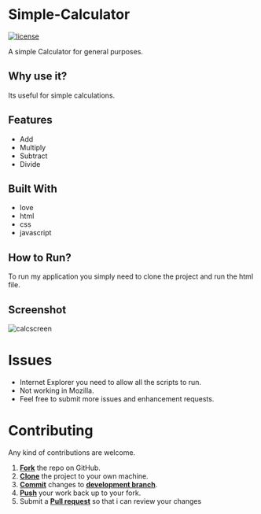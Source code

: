 # Simple-Calculator

<a href="https://github.com/MohitChattlani/Simple-Calculator/blob/master/LICENSE"><img src="https://img.shields.io/badge/License-MIT-red.svg" alt="license"/></a>


A simple Calculator for general purposes.

## Why use it?

Its useful for simple calculations.

## Features

* Add
* Multiply
* Subtract
* Divide

## Built With

* love
* html
* css
* javascript

## How to Run?

To run my application you simply need to clone the project and run the html file.

## Screenshot
![calcscreen](https://cloud.githubusercontent.com/assets/19841485/21074304/ac4ee00c-bf1b-11e6-9e4f-a834162d418f.JPG)

Issues
==========
* Internet Explorer you need to allow all the scripts to run.
* Not working in Mozilla.
* Feel free to submit more issues and enhancement requests.

Contributing
==========
Any kind of contributions are welcome.

1. <a href='https://help.github.com/articles/fork-a-repo/'>**Fork**</a> the repo on GitHub.
2. <a href='https://help.github.com/articles/cloning-a-repository/'>**Clone**</a> the project to your own machine.
3. <a href='https://git-scm.com/book/en/v2/Git-Basics-Recording-Changes-to-the-Repository'>**Commit**</a> changes to <a href='https://git-scm.com/book/en/v2/Git-Branching-Branches-in-a-Nutshell'>**development branch**</a>.
4. <a href='https://help.github.com/articles/pushing-to-a-remote/'>**Push**</a> your work back up to your fork.
5. Submit a <a href='https://help.github.com/articles/about-pull-requests/'>**Pull request**</a> so that i can review your changes
